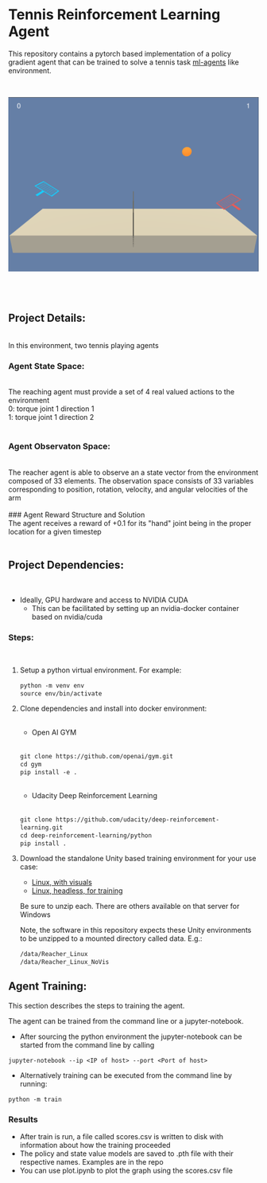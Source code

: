 # Tennis Reinforcement Learning Agent

This repository contains a pytorch based implementation of a policy gradient
agent that can be trained to solve a tennis task [ml-agents](https://github.com/Unity-Technologies/ml-agents/blob/main/docs/Learning-Environment-Examples.md) like
environment.

</br>

![Agent GIF](./Tennis.gif)

</br>

</br>

## Project Details:

</br>
In this environment, two tennis playing agents 
</br>

### Agent State Space:
</br>
The reaching agent must provide a set of 4 real valued actions to the environment
</br>
0: torque joint 1 direction 1 </br>
1: torque joint 1 direction 2 </br>
</br>

### Agent Observaton Space:
</br>
The reacher agent is able to observe an a state vector from the environment composed of 33 elements.
The observation space consists of 33 variables corresponding to position, rotation, velocity, and angular velocities of the arm
</br>
</br>
### Agent Reward Structure and Solution
</br>
The agent receives a reward of +0.1 for its "hand" joint being in the proper location for a given timestep
</br>
</br>

## Project Dependencies:
</br>

* Ideally, GPU hardware and access to NVIDIA CUDA
    *  This can be facilitated by setting up an nvidia-docker container based on nvidia/cuda 

### Steps:
</br>

1) Setup a python virtual environment. For example:

    ```
    python -m venv env
    source env/bin/activate
    ```

2) Clone dependencies and install into docker environment:

    </br>

   * Open AI GYM

   </br>

    ```
    git clone https://github.com/openai/gym.git
    cd gym
    pip install -e .
    ```
    </br>

   * Udacity Deep Reinforcement Learning

   </br>

    ```
    git clone https://github.com/udacity/deep-reinforcement-learning.git
    cd deep-reinforcement-learning/python
    pip install .
    ```

3) Download the standalone Unity based training environment for your use case:

    * [Linux, with visuals](https://s3-us-west-1.amazonaws.com/udacity-drlnd/P1/Reacher/one_agent/Reacher_Linux.zip)
    * [Linux, headless, for training](https://s3-us-west-1.amazonaws.com/udacity-drlnd/P1/Reacher/one_agent/Reacher_Linux_NoVis.zip)

    Be sure to unzip each. There are others available on that server for Windows

    Note, the software in this repository expects these Unity environments to be unzipped to a mounted directory called data. E.g.:
    ```
    /data/Reacher_Linux
    /data/Reacher_Linux_NoVis
    ```

## Agent Training:

This section describes the steps to training the agent.

The agent can be trained from the command line or a jupyter-notebook.

* After sourcing the python environment the jupyter-notebook can be started from the command line by calling 
```
jupyter-notebook --ip <IP of host> --port <Port of host>
```
* Alternatively training can be executed from the command line by running:
```
python -m train
```

### Results
* After train is run, a file called scores.csv is written to disk with information about how the training proceeded
* The policy and state value models are saved to .pth file with their respective names. Examples are in the repo
* You can use plot.ipynb to plot the graph using the scores.csv file